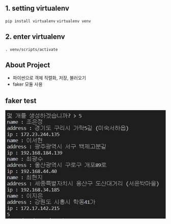 ## 1. setting virtualenv

<code>pip install virtualenv</code> 
<code>virtualenv venv</code>

## 2. enter virtualenv

<code>. venv/scripts/activate</code>

## About Project

- 파이썬으로 객체 직렬화, 저장, 불러오기
- faker 모듈 사용

## faker test

![ ](./image/faker.png)